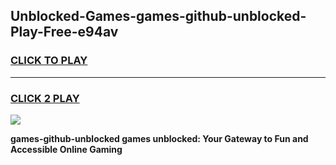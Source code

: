 
## Unblocked-Games-games-github-unblocked-Play-Free-e94av
<h3>
<a href="https://premium76.site?title=games-github-unblocked&ref=21A">CLICK TO PLAY</a></h3>
<hr>

<h3>
<a href="https://premium76.site?title=games-github-unblocked&ref=21A">CLICK 2 PLAY</a>
  
</h3>

<a href="https://premium76.site?title=games-github-unblocked&ref=21A"><img src="https://clearcache.store/games.png"></a>


**games-github-unblocked games unblocked: Your Gateway to Fun and Accessible Online Gaming**
